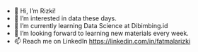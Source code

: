- 👋 Hi, I’m Rizki!
- 👀 I’m interested in data these days.
- 🌱 I’m currently learning Data Science at Dibimbing.id
- 💞️ I’m looking forward to learning new materials every week.
- 📫 Reach me on LinkedIn https://linkedin.com/in/fatmalarizki

<!---
ftmlrizki/ftmlrizki is a ✨ special ✨ repository because its `README.md` (this file) appears on your GitHub profile.
You can click the Preview link to take a look at your changes.
--->
